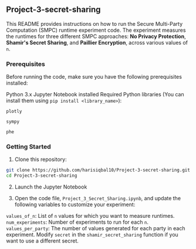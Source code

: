 ## Project-3-secret-sharing

This README provides instructions on how to run the Secure Multi-Party Computation (SMPC) runtime experiment code. The experiment measures the runtimes for three different SMPC approaches: **No Privacy Protection**, **Shamir's Secret Sharing**, and **Paillier Encryption**, across various values of `n`.

### Prerequisites

Before running the code, make sure you have the following prerequisites installed:

Python 3.x
Jupyter Notebook installed
Required Python libraries (You can install them using `pip install <library_name>`):

`plotly`

`sympy`

`phe`

### Getting Started

1. Clone this repository:

```bash
git clone https://github.com/harisiqbal10/Project-3-secret-sharing.git
cd Project-3-secret-sharing
```
2. Launch the Jupyter Notebook
   
3. Open the code file, `Project_3_Secret_Sharing.ipynb`, and update the following variables to customize your experiment:

`values_of_n`: List of `n` values for which you want to measure runtimes.
`num_experiments`: Number of experiments to run for each `n`.
`values_per_party`: The number of values generated for each party in each experiment.
Modify `secret` in the `shamir_secret_sharing` function if you want to use a different secret.
